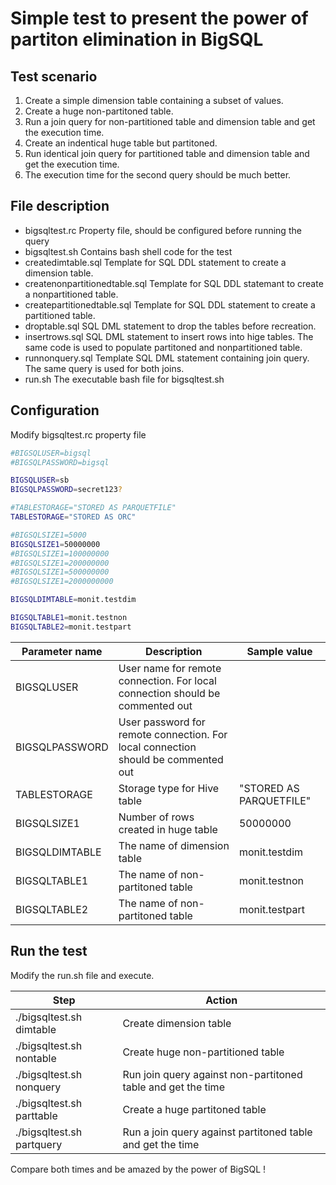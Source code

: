 # Simple test to present the power of partiton elimination in BigSQL

## Test scenario

1. Create a simple dimension table containing a subset of values.
1. Create a huge non-partitoned table.
1. Run a join query for non-partitioned table and dimension table and get the execution time.
1. Create an indentical huge table but partitoned.
1. Run identical join query for partitioned table and dimension table and get the execution time.
1. The execution time for the second query should be much better.

## File description
* bigsqltest.rc Property file, should be configured before running the query
* bigsqltest.sh Contains bash shell code for the test
* createdimtable.sql Template for SQL DDL statement to create a dimension table.
* createnonpartitionedtable.sql Template for SQL DDL statemant to create a nonpartitioned table.
* createpartitionedtable.sql Template for SQL DDL statement to create a partitioned table.
* droptable.sql SQL DML statement to drop the tables before recreation.
* insertrows.sql SQL DML statement to insert rows into hige tables. The same code is used to populate partitoned and nonpartitioned table.
* runnonquery.sql Template SQL DML statement containing join query. The same query is used for both joins.
* run.sh The executable bash file for bigsqltest.sh

## Configuration

Modify bigsqltest.rc property file
```bash
#BIGSQLUSER=bigsql
#BIGSQLPASSWORD=bigsql

BIGSQLUSER=sb
BIGSQLPASSWORD=secret123?

#TABLESTORAGE="STORED AS PARQUETFILE"
TABLESTORAGE="STORED AS ORC"

#BIGSQLSIZE1=5000
BIGSQLSIZE1=50000000
#BIGSQLSIZE1=100000000
#BIGSQLSIZE1=200000000
#BIGSQLSIZE1=500000000
#BIGSQLSIZE1=2000000000

BIGSQLDIMTABLE=monit.testdim

BIGSQLTABLE1=monit.testnon
BIGSQLTABLE2=monit.testpart
```
Parameter name | Description | Sample value
------------ | ------------- | ---
BIGSQLUSER | User name for remote connection. For local connection should be commented out  |
BIGSQLPASSWORD | User password for remote connection. For local connection should be commented out
TABLESTORAGE | Storage type for Hive table | "STORED AS PARQUETFILE"
BIGSQLSIZE1 | Number of rows created in huge table | 50000000
BIGSQLDIMTABLE | The name of dimension table | monit.testdim
BIGSQLTABLE1 | The name of non-partitoned table | monit.testnon
BIGSQLTABLE2 | The name of non-partitoned table | monit.testpart

## Run the test

Modify the run.sh file and execute.

Step | Action 
----- | -----
./bigsqltest.sh dimtable | Create dimension table
./bigsqltest.sh nontable | Create huge non-partitioned table
./bigsqltest.sh nonquery | Run join query against non-partitoned table and get the time
./bigsqltest.sh parttable | Create a huge partitoned table
./bigsqltest.sh partquery | Run a join query against partitoned table and get the time

Compare both times and be amazed by the power of BigSQL !

